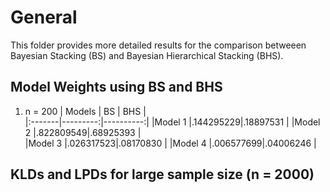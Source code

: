 # General

This folder provides more detailed results for the comparison betweeen Bayesian Stacking (BS) and Bayesian Hierarchical Stacking (BHS).

## Model Weights using BS and BHS
1. n = 200
| Models |   BS     |   BHS     |   
|:-------|---------:|----------:|
|Model 1 |.144295229|.18897531  |
|Model 2 |.822809549|.68925393  |  
|Model 3 |.026317523|.08170830  |
|Model 4 |.006577699|.04006246  |

## KLDs and LPDs for large sample size (n = 2000)
